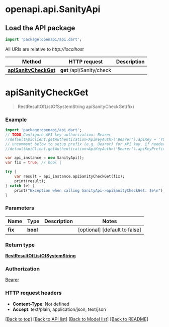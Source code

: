 # openapi.api.SanityApi

## Load the API package
```dart
import 'package:openapi/api.dart';
```

All URIs are relative to *http://localhost*

Method | HTTP request | Description
------------- | ------------- | -------------
[**apiSanityCheckGet**](SanityApi.md#apiSanityCheckGet) | **get** /api/Sanity/check | 


# **apiSanityCheckGet**
> RestResultOfListOfSystemString apiSanityCheckGet(fix)



### Example 
```dart
import 'package:openapi/api.dart';
// TODO Configure API key authorization: Bearer
//defaultApiClient.getAuthentication<ApiKeyAuth>('Bearer').apiKey = 'YOUR_API_KEY';
// uncomment below to setup prefix (e.g. Bearer) for API key, if needed
//defaultApiClient.getAuthentication<ApiKeyAuth>('Bearer').apiKeyPrefix = 'Bearer';

var api_instance = new SanityApi();
var fix = true; // bool | 

try { 
    var result = api_instance.apiSanityCheckGet(fix);
    print(result);
} catch (e) {
    print("Exception when calling SanityApi->apiSanityCheckGet: $e\n");
}
```

### Parameters

Name | Type | Description  | Notes
------------- | ------------- | ------------- | -------------
 **fix** | **bool**|  | [optional] [default to false]

### Return type

[**RestResultOfListOfSystemString**](RestResultOfListOfSystemString.md)

### Authorization

[Bearer](../README.md#Bearer)

### HTTP request headers

 - **Content-Type**: Not defined
 - **Accept**: text/plain, application/json, text/json

[[Back to top]](#) [[Back to API list]](../README.md#documentation-for-api-endpoints) [[Back to Model list]](../README.md#documentation-for-models) [[Back to README]](../README.md)

